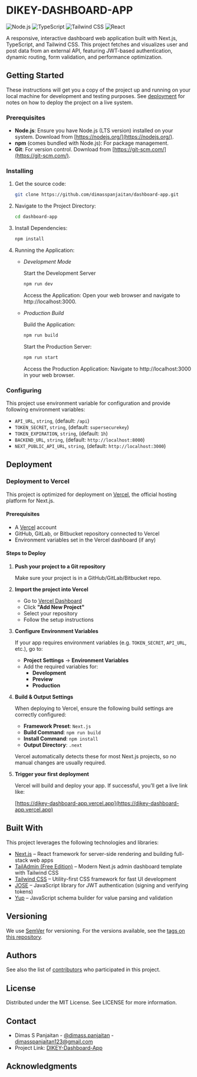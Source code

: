 # DIKEY-DASHBOARD-APP

![Node.js](https://img.shields.io/badge/Node.js-339933?style=flat&logo=node.js&logoColor=white)
![TypeScript](https://img.shields.io/badge/TypeScript-3178C6?style=flat&logo=typescript&logoColor=white)
![Tailwind CSS](https://img.shields.io/badge/Tailwind_CSS-06B6D4?style=flat&logo=tailwind-css&logoColor=white)
![React](https://img.shields.io/badge/TypeScript-3178C6?style=flat&logo=typescript&logoColor=white)

A responsive, interactive dashboard web application built with Next.js, TypeScript, and Tailwind CSS. This project fetches and visualizes user and post data from an external API, featuring JWT-based authentication, dynamic routing, form validation, and performance optimization.

## Getting Started

These instructions will get you a copy of the project up and running on your local machine for development and testing purposes. See [deployment](#deployment) for notes on how to deploy the project on a live system.

### Prerequisites

* **Node.js**: Ensure you have Node.js (LTS version) installed on your system. Download from [https://nodejs.org/](https://nodejs.org/).
* **npm** (comes bundled with Node.js): For package management.
* **Git**: For version control. Download from [https://git-scm.com/](https://git-scm.com/).

### Installing

1. Get the source code:

    ```sh
    git clone https://github.com/dimasspanjaitan/dashboard-app.git
    ```

2. Navigate to the Project Directory:

    ```sh
    cd dashboard-app
    ```

3. Install Dependencies:

    ```sh
    npm install
    ```

4. Running the Application:

    - *Development Mode*

        Start the Development Server

        ```sh
        npm run dev    
        ```

        Access the Application: Open your web browser and navigate to http://localhost:3000.

    - *Production Build*

        Build the Application:

        ```sh
        npm run build
        ```
        Start the Production Server:

        ```sh
        npm run start
        ```

        Access the Production Application: Navigate to http://localhost:3000 in your web browser.


### Configuring

This project use environment variable for configuration and provide following environment
variables:

- `API_URL`, `string`, (default: `/api`)
- `TOKEN_SECRET`, `string`, (default: `supersecurekey`)
- `TOKEN_EXPIRATION`, `string`, (default: `1h`)
- `BACKEND_URL`, `string`, (default: `http://localhost:8000`)
- `NEXT_PUBLIC_API_URL`, `string`, (default: `http://localhost:3000`)

## Deployment

### Deployment to Vercel

This project is optimized for deployment on [Vercel](https://vercel.com/), the official hosting platform for Next.js.

#### Prerequisites

- A [Vercel](https://vercel.com/signup) account
- GitHub, GitLab, or Bitbucket repository connected to Vercel
- Environment variables set in the Vercel dashboard (if any)

#### Steps to Deploy

1. **Push your project to a Git repository**

   Make sure your project is in a GitHub/GitLab/Bitbucket repo.

2. **Import the project into Vercel**

   - Go to [Vercel Dashboard](https://vercel.com/dashboard)
   - Click **"Add New Project"**
   - Select your repository
   - Follow the setup instructions

3. **Configure Environment Variables**

   If your app requires environment variables (e.g. `TOKEN_SECRET`, `API_URL`, etc.), go to:

   - **Project Settings** → **Environment Variables**
   - Add the required variables for:
     - **Development**
     - **Preview**
     - **Production**

4. **Build & Output Settings**

   When deploying to Vercel, ensure the following build settings are correctly configured:

    - **Framework Preset**: `Next.js`
    - **Build Command**: `npm run build`
    - **Install Command**: `npm install`
    - **Output Directory**: `.next`

    Vercel automatically detects these for most Next.js projects, so no manual changes are usually required.

5. **Trigger your first deployment**

    Vercel will build and deploy your app.
    If successful, you’ll get a live link like:

    [https://dikey-dashboard-app.vercel.app](https://dikey-dashboard-app.vercel.app)

## Built With

This project leverages the following technologies and libraries:

- [Next.js](https://nextjs.org/) – React framework for server-side rendering and building full-stack web apps
- [TailAdmin (Free Edition)](https://github.com/TailAdmin/free-nextjs-admin-dashboard) – Modern Next.js admin dashboard template with Tailwind CSS
- [Tailwind CSS](https://tailwindcss.com/) – Utility-first CSS framework for fast UI development
- [JOSE](https://github.com/panva/jose) – JavaScript library for JWT authentication (signing and verifying tokens)
- [Yup](https://github.com/jquense/yup) – JavaScript schema builder for value parsing and validation

## Versioning

We use [SemVer](http://semver.org/) for versioning. For the versions available, see the [tags on this repository](https://github.com/dimasspanjaitan/dashboard-app/tags).

## Authors

See also the list of [contributors](https://github.com/dimasspanjaitan/dashboard-app/graphs/contributors) who participated in this project.

## License

Distributed under the MIT License. See LICENSE for more information.

## Contact

- Dimas S Panjaitan - [@dimass.panjaitan](https://instagram.com/dimass.panjaitan) - dimasspanjaitan123@gmail.com
- Project Link: [DIKEY-Dashboard-App](https://github.com/dimasspanjaitan/dashboard-app.git)

## Acknowledgments
